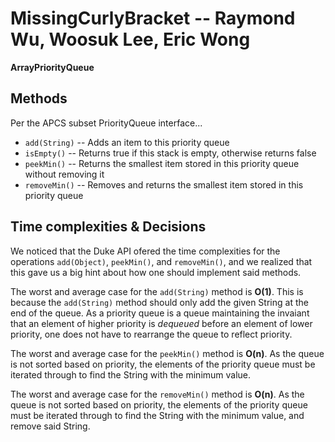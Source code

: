 # MissingCurlyBracket -- Raymond Wu, Woosuk Lee, Eric Wong

<b> ArrayPriorityQueue </b>

## Methods
Per the APCS subset PriorityQueue interface...
* `add(String)` -- Adds an item to this priority queue
* `isEmpty()` -- Returns true if this stack is empty, otherwise returns false
* `peekMin()` -- Returns the smallest item stored in this priority queue without removing it
* `removeMin()` -- Removes and returns the smallest item stored in this priority queue

## Time complexities & Decisions 
We noticed that the Duke API ofered the time complexities for the operations `add(Object)`, `peekMin()`, and `removeMin()`, and we realized that this gave us a big hint about how one should implement said methods. 

The worst and average case for the `add(String)` method is **O(1)**. This is because the `add(String)` method should only add the given String at the end of the queue. As a priority queue is a queue maintaining the invaiant that an element of higher priority is *dequeued* before an element of lower priority, one does not have to rearrange the queue to reflect priority. 
 
The worst and average case for the `peekMin()` method is **O(n)**. As the queue is not sorted based on priority, the elements of the priority queue must be iterated through to find the String with the minimum value. 

The worst and average case for the `removeMin()` method is **O(n)**. As the queue is not sorted based on priority, the elements of the priority queue must be iterated through to find the String with the minimum value, and remove said String. 